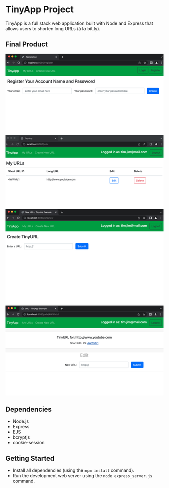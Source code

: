 # TinyApp Project

TinyApp is a full stack web application built with Node and Express that allows users to shorten long URLs (à la bit.ly).

## Final Product

!["Registration Page"](./screenshot/registrationPage.png)
!["Home Page"](./screenshot/homePage.png)
!["Create Tiny URL"](./screenshot/createTinyURL.png)
!["Info Page of URL"](./screenshot/infoPageOfLongURL.png)

## Dependencies

- Node.js
- Express
- EJS
- bcryptjs
- cookie-session

## Getting Started

- Install all dependencies (using the `npm install` command).
- Run the development web server using the `node express_server.js` command.